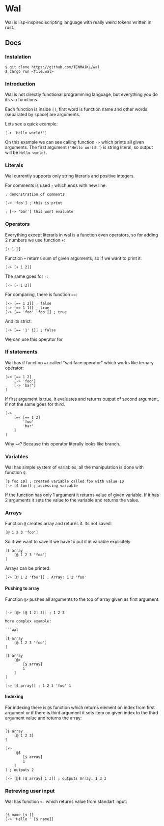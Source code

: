 # Wal

Wal is lisp-inspired scripting language with really weird tokens written in rust.

## Docs

### Instalation

```
$ git clone https://github.com/TENMAJKL/wal
$ cargo run <file.wal>
```

### Introduction

Wal is not directly functional programming language, but everything you do its via functions.

Each function is inside `[]`, first word is function name and other words (separated by space) are arguments.

Lets see a quick example:

```wal
[-> 'Hello world!']
```

On this example we can see calling function `->` which prints all given arguments. The first argument (`'Hello world!'`) is string literal, so output will be `Hello world!`.

### Literals

Wal currently supports only string literarls and positive integers.

For comments is used `;` which ends with new line:

```wal
; demonstration of comments

[-> 'foo'] ; this is print 

; [-> 'bar'] this wont evaluate
```

### Operators

Everything except literarls in wal is a function even operators, so for adding 2 numbers we use function `+`:

```wal
[+ 1 2]
```

Function `+` returns sum of given arguments, so if we want to print it:

```wal
[-> [+ 1 2]]
```

The same goes for `-`:

```wal
[-> [- 1 2]]
```

For comparing, there is function `==`:

```wal
[-> [== 1 2]] ; false
[-> [== 1 1]] ; true
[-> [== 'foo' 'foo']] ; true
```

And its strict:

```wal
[-> [== '1' 1]] ; false
```

We can use this operator for

### If statements

Wal has if function `=<` called "sad face operator" which works like ternary operator:

```wal
[=< [== 1 2]
    [-> 'foo']
    [-> 'bar']
]
```

If first argument is true, it evaluates and returns output of second argument, if not the same goes for third.

```wal
[-> 
    [=< [== 1 2]
        'foo'
        'bar'
    ]
]
```

Why `=<`? Because this operator literally looks like branch.

### Variables

Wal has simple system of variables, all the manipulation is done with function `$`:

```wal
[$ foo 10] ; created variable called foo with value 10
[-> [$ foo]] ; accessing variable 
```

If the function has only 1 argument it returns value of given variable. If it has 2 arguments it sets the value to the variable and returns the value.

### Arrays

Function `@` creates array and returns it. Its not saved:

```
[@ 1 2 3 'foo']
```

So if we want to save it we have to put it in variable explicitely

```wal
[$ array
    [@ 1 2 3 'foo']
]
```

Arrays can be printed:

```wal
[-> [@ 1 2 'foo']] ; Array: 1 2 'foo'
```

#### Pushing to array

Function `@>` pushes all arguments to the top of array given as first argument.

```wal

[-> [@> [@ 1 2] 3]] ; 1 2 3

More complex example:

```wal

[$ array
    [@ 1 2 3 'foo']
]

[$ array
    [@>
        [$ array]
        1
    ] 
]

[-> [$ array]] ; 1 2 3 'foo' 1

```

#### Indexing

For indexing there is `@$` function which returns element on index from first argument or if there is third argument it sets item on given index to the third argument value and returns the array:

```wal

[$ array
    [@ 1 2 3]
]

[->
    [@$ 
        [$ array]
        1
    ]
] ; outputs 2

[-> [@$ [$ array] 1 3]] ; outputs Array: 1 3 3

```

### Retreving user input

Wal has function `<-` which returns value from standart input:

```wal

[$ name [<-]]
[-> 'Hello ' [$ name]]
```

